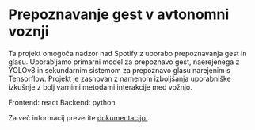 # Prepoznavanje gest v avtonomni voznji
Ta projekt omogoča nadzor nad Spotify z uporabo prepoznavanja gest in glasu. Uporabljamo primarni model za prepoznavo gest, naerejenega z YOLOv8 in sekundarnim sistemom za prepoznavo glasu narejenim s Tensorflow. Projekt je zasnovan z namenom izboljšanja uporabniške izkušnje z bolj varnimi metodami interakcije med vožnjo.

Frontend: react
Backend: python
 
Za več informacij preverite [dokumentacijo ](https://github.com/crazycake919/Prepoznavanje-gest-v-avtonomni-voznji/wiki).
